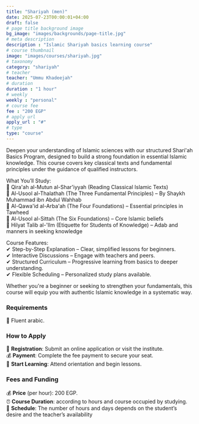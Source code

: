 ```yaml
---
title: "Shariyah (men)"
date: 2025-07-23T00:00:01+04:00
draft: false
# page title background image
bg_image: "images/backgrounds/page-title.jpg"
# meta description
description : "Islamic Shariyah basics learning course"
# course thumbnail
image: "images/courses/shariyah.jpg"
# taxonomy
category: "shariyah"
# teacher
teacher: "Ummu Khadeejah"
# duration
duration : "1 hour"
# weekly
weekly : "personal"
# course fee
fee : "200 EGP"
# apply url
apply_url : "#"
# type
type: "course"
---
```


Deepen your understanding of Islamic sciences with our structured Shari'ah Basics Program, designed to build a strong foundation in essential Islamic knowledge. This course covers key classical texts and fundamental principles under the guidance of qualified instructors.

What You’ll Study: \
📖 Qira'ah al-Mutun al-Shar'iyyah (Reading Classical Islamic Texts)\
📖 Al-Usool al-Thalathah (The Three Fundamental Principles) – By Shaykh Muhammad ibn Abdul Wahhab\
📖 Al-Qawa'id al-Arba'ah (The Four Foundations) – Essential principles in Tawheed\
📖 Al-Usool al-Sittah (The Six Foundations) – Core Islamic beliefs\
📖 Hilyat Talib al-'Ilm (Etiquette for Students of Knowledge) – Adab and manners in seeking knowledge

Course Features:\
✔ Step-by-Step Explanation – Clear, simplified lessons for beginners.\
✔ Interactive Discussions – Engage with teachers and peers.\
✔ Structured Curriculum – Progressive learning from basics to deeper understanding.\
✔ Flexible Scheduling – Personalized study plans available.

Whether you're a beginner or seeking to strengthen your fundamentals, this course will equip you with authentic Islamic knowledge in a systematic way.

### Requirements

:seedling: Fluent arabic.


### How to Apply

:ticket: **Registration**: Submit an online application or visit the institute.\
:moneybag: **Payment**: Complete the fee payment to secure your seat.\
:notebook: **Start Learning**: Attend orientation and begin lessons.


### Fees and Funding

:moneybag: **Price** (per hour): 200 EGP.\
:alarm_clock: **Course Duration**: according to hours and course occupied by studying.\
:date: **Schedule**: The number of hours and days depends on the student’s desire and the teacher’s availability